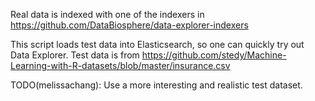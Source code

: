 Real data is indexed with one of the indexers in
https://github.com/DataBiosphere/data-explorer-indexers

This script loads test data into Elasticsearch, so one can quickly try out Data
Explorer. Test data is from
https://github.com/stedy/Machine-Learning-with-R-datasets/blob/master/insurance.csv

TODO(melissachang): Use a more interesting and realistic test dataset.
